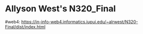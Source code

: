 # Allyson West's N320_Final

#web4: https://in-info-web4.informatics.iupui.edu/~alrwest/N320-Final/dist/index.html
